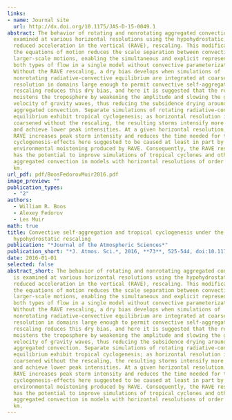 ```yaml
---
links:
- name: Journal site
  url: http://dx.doi.org/10.1175/JAS-D-15-0049.1
abstract: The behavior of rotating and nonrotating aggregated convection is
  examined at various horizontal resolutions using the hypohydrostatic, or
  reduced acceleration in the vertical (RAVE), rescaling. This modification of
  the equations of motion reduces the scale separation between convective- and
  larger-scale motions, enabling the simultaneous and explicit representation of
  both types of flow in a single model without convective parameterization.
  Without the RAVE rescaling, a dry bias develops when simulations of
  nonrotating radiative-convective equilibrium are integrated at coarse
  resolution in domains large enough to permit convective self-aggregation. The
  rescaling reduces this dry bias, and here it is suggested that the rescaling
  moistens the troposphere by weakening the amplitude and slowing the group
  velocity of gravity waves, thus reducing the subsidence drying around
  aggregated convection. Separate simulations of rotating radiative-convective
  equilibrium exhibit tropical cyclogenesis; as horizontal resolution is
  coarsened without the rescaling, the resulting storms intensify more slowly
  and achieve lower peak intensities. At a given horizontal resolution, using
  RAVE increases peak storm intensity and reduces the time needed for tropical
  cyclogenesis-effects here suggested to be caused at least in part by the
  environmental moistening produced by RAVE. Consequently, the RAVE rescaling
  has the potential to improve simulations of tropical cyclones and other
  aggregated convection in models with horizontal resolutions of order 10-100
  km.
url_pdf: pdf/BoosFedorovMuir2016.pdf
image_preview: ""
publication_types:
  - "2"
authors:
  - William R. Boos
  - Alexey Fedorov
  - Les Muir
math: true
title: Convective self-aggregation and tropical cyclogenesis under the
  hypohydrostatic rescaling
publication: "*Journal of the Atmospheric Sciences*"
publication_short: "*J. Atmos. Sci.*, 2016, **73**, 525-544, doi:10.1175/JAS-D-15-0049.1"
date: 2016-01-01
selected: false
abstract_short: The behavior of rotating and nonrotating aggregated convection
  is examined at various horizontal resolutions using the hypohydrostatic, or
  reduced acceleration in the vertical (RAVE), rescaling. This modification of
  the equations of motion reduces the scale separation between convective- and
  larger-scale motions, enabling the simultaneous and explicit representation of
  both types of flow in a single model without convective parameterization.
  Without the RAVE rescaling, a dry bias develops when simulations of
  nonrotating radiative-convective equilibrium are integrated at coarse
  resolution in domains large enough to permit convective self-aggregation. The
  rescaling reduces this dry bias, and here it is suggested that the rescaling
  moistens the troposphere by weakening the amplitude and slowing the group
  velocity of gravity waves, thus reducing the subsidence drying around
  aggregated convection. Separate simulations of rotating radiative-convective
  equilibrium exhibit tropical cyclogenesis; as horizontal resolution is
  coarsened without the rescaling, the resulting storms intensify more slowly
  and achieve lower peak intensities. At a given horizontal resolution, using
  RAVE increases peak storm intensity and reduces the time needed for tropical
  cyclogenesis-effects here suggested to be caused at least in part by the
  environmental moistening produced by RAVE. Consequently, the RAVE rescaling
  has the potential to improve simulations of tropical cyclones and other
  aggregated convection in models with horizontal resolutions of order 10-100
  km.
---
```

